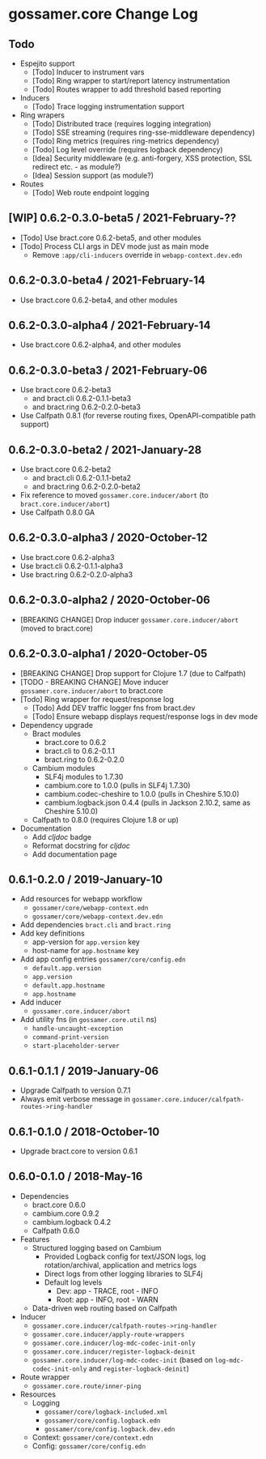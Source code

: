 # gossamer.core Change Log

## Todo

- Espejito support
  - [Todo] Inducer to instrument vars
  - [Todo] Ring wrapper to start/report latency instrumentation
  - [Todo] Routes wrapper to add threshold based reporting
- Inducers
  - [Todo] Trace logging instrumentation support
- Ring wrapers
  - [Todo] Distributed trace (requires logging integration)
  - [Todo] SSE streaming (requires ring-sse-middleware dependency)
  - [Todo] Ring metrics  (requires ring-metrics dependency)
  - [Todo] Log level override (requires logback dependency)
  - [Idea] Security middleware (e.g. anti-forgery, XSS protection, SSL redirect etc. - as module?)
  - [Idea] Session support (as module?)
- Routes
  - [Todo] Web route endpoint logging


## [WIP] 0.6.2-0.3.0-beta5 / 2021-February-??

- [Todo] Use bract.core 0.6.2-beta5, and other modules
- [Todo] Process CLI args in DEV mode just as main mode
  - Remove `:app/cli-inducers` override in `webapp-context.dev.edn`


## 0.6.2-0.3.0-beta4 / 2021-February-14

- Use bract.core 0.6.2-beta4, and other modules


## 0.6.2-0.3.0-alpha4 / 2021-February-14

- Use bract.core 0.6.2-alpha4, and other modules


## 0.6.2-0.3.0-beta3 / 2021-February-06

- Use bract.core 0.6.2-beta3
  - and bract.cli  0.6.2-0.1.1-beta3
  - and bract.ring 0.6.2-0.2.0-beta3
- Use Calfpath 0.8.1 (for reverse routing fixes, OpenAPI-compatible path support)


## 0.6.2-0.3.0-beta2 / 2021-January-28

- Use bract.core 0.6.2-beta2
  - and bract.cli  0.6.2-0.1.1-beta2
  - and bract.ring 0.6.2-0.2.0-beta2
- Fix reference to moved `gossamer.core.inducer/abort` (to `bract.core.inducer/abort`)
- Use Calfpath 0.8.0 GA


## 0.6.2-0.3.0-alpha3 / 2020-October-12

- Use bract.core 0.6.2-alpha3
- Use bract.cli 0.6.2-0.1.1-alpha3
- Use bract.ring 0.6.2-0.2.0-alpha3


## 0.6.2-0.3.0-alpha2 / 2020-October-06

- [BREAKING CHANGE] Drop inducer `gossamer.core.inducer/abort` (moved to bract.core)


## 0.6.2-0.3.0-alpha1 / 2020-October-05

- [BREAKING CHANGE] Drop support for Clojure 1.7 (due to Calfpath)
- [TODO - BREAKING CHANGE] Move inducer `gossamer.core.inducer/abort` to bract.core
- [Todo] Ring wrapper for request/response log
  - [Todo] Add DEV traffic logger fns from bract.dev
  - [Todo] Ensure webapp displays request/response logs in dev mode
- Dependency upgrade
  - Bract modules
    - bract.core to 0.6.2
    - bract.cli to 0.6.2-0.1.1
    - bract.ring to 0.6.2-0.2.0
  - Cambium modules
    - SLF4j modules to 1.7.30
    - cambium.core to 1.0.0 (pulls in SLF4j 1.7.30)
    - cambium.codec-cheshire to 1.0.0 (pulls in Cheshire 5.10.0)
    - cambium.logback.json 0.4.4 (pulls in Jackson 2.10.2, same as Cheshire 5.10.0)
  - Calfpath to 0.8.0 (requires Clojure 1.8 or up)
- Documentation
  - Add _cljdoc_ badge
  - Reformat docstring for _cljdoc_
  - Add documentation page


## 0.6.1-0.2.0 / 2019-January-10

- Add resources for webapp workflow
  - `gossamer/core/webapp-context.edn`
  - `gossamer/core/webapp-context.dev.edn`
- Add dependencies `bract.cli` and `bract.ring`
- Add key definitions
  - app-version for `app.version` key
  - host-name for `app.hostname` key
- Add app config entries `gossamer/core/config.edn`
  - `default.app.version`
  - `app.version`
  - `default.app.hostname`
  - `app.hostname`
- Add inducer
  - `gossamer.core.inducer/abort`
- Add utility fns (in `gossamer.core.util` ns)
  - `handle-uncaught-exception`
  - `command-print-version`
  - `start-placeholder-server`


## 0.6.1-0.1.1 / 2019-January-06

- Upgrade Calfpath to version 0.7.1
- Always emit verbose message in `gossamer.core.inducer/calfpath-routes->ring-handler`


## 0.6.1-0.1.0 / 2018-October-10

- Upgrade bract.core to version 0.6.1


## 0.6.0-0.1.0 / 2018-May-16

- Dependencies
  - bract.core 0.6.0
  - cambium.core 0.9.2
  - cambium.logback 0.4.2
  - Calfpath 0.6.0
- Features
  - Structured logging based on Cambium
    - Provided Logback config for text/JSON logs, log rotation/archival, application and metrics logs
    - Direct logs from other logging libraries to SLF4j
    - Default log levels
      - Dev:  app - TRACE, root - INFO
      - Root: app - INFO,  root - WARN
  - Data-driven web routing based on Calfpath
- Inducer
  - `gossamer.core.inducer/calfpath-routes->ring-handler`
  - `gossamer.core.inducer/apply-route-wrappers`
  - `gossamer.core.inducer/log-mdc-codec-init-only`
  - `gossamer.core.inducer/register-logback-deinit`
  - `gossamer.core.inducer/log-mdc-codec-init` (based on `log-mdc-codec-init-only` and `register-logback-deinit`)
- Route wrapper
  - `gossamer.core.route/inner-ping`
- Resources
  - Logging
    - `gossamer/core/logback-included.xml`
    - `gossamer/core/config.logback.edn`
    - `gossamer/core/config.logback.dev.edn`
  - Context: `gossamer/core/context.edn`
  - Config: `gossamer/core/config.edn`
